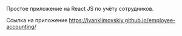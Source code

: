 Простое приложение на React JS по учёту сотрудников. 

Ссылка на приложение https://ivanklimovskiy.github.io/employee-accounting/
